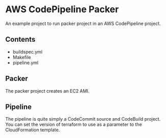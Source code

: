 # AWS CodePipeline Packer 
An example project to run packer project in an AWS CodePipeline project. 

## Contents
* buildspec.yml
* Makefile
* pipeline.yml

## Packer
The packer project creates an EC2 AMI.

## Pipeline
The pipeline is quite simply a CodeCommit source and CodeBuild project. You can set the version of terraform to use
as a parameter to the CloudFormation template.

